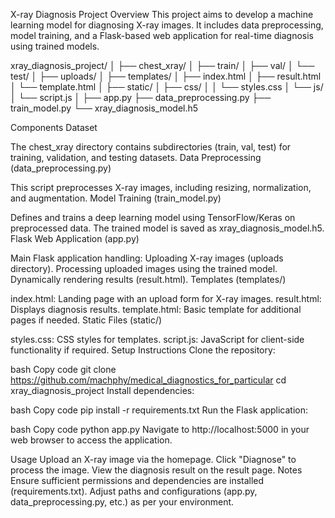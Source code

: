 X-ray Diagnosis Project
Overview
This project aims to develop a machine learning model for diagnosing X-ray images. It includes data preprocessing, model training, and a Flask-based web application for real-time diagnosis using trained models.

xray_diagnosis_project/
│
├── chest_xray/
│   ├── train/
│   ├── val/
│   └── test/
│
├── uploads/
│
├── templates/
│   ├── index.html
│   ├── result.html
│   └── template.html
│
├── static/
│   ├── css/
│   │   └── styles.css
│   └── js/
│       └── script.js
│
├── app.py
├── data_preprocessing.py
├── train_model.py
└── xray_diagnosis_model.h5

Components
Dataset

The chest_xray directory contains subdirectories (train, val, test) for training, validation, and testing datasets.
Data Preprocessing (data_preprocessing.py)

This script preprocesses X-ray images, including resizing, normalization, and augmentation.
Model Training (train_model.py)

Defines and trains a deep learning model using TensorFlow/Keras on preprocessed data. The trained model is saved as xray_diagnosis_model.h5.
Flask Web Application (app.py)

Main Flask application handling:
Uploading X-ray images (uploads directory).
Processing uploaded images using the trained model.
Dynamically rendering results (result.html).
Templates (templates/)

index.html: Landing page with an upload form for X-ray images.
result.html: Displays diagnosis results.
template.html: Basic template for additional pages if needed.
Static Files (static/)

styles.css: CSS styles for templates.
script.js: JavaScript for client-side functionality if required.
Setup Instructions
Clone the repository:

bash
Copy code
git clone https://github.com/machphy/medical_diagnostics_for_particular
cd xray_diagnosis_project
Install dependencies:

bash
Copy code
pip install -r requirements.txt
Run the Flask application:

bash
Copy code
python app.py
Navigate to http://localhost:5000 in your web browser to access the application.

Usage
Upload an X-ray image via the homepage.
Click "Diagnose" to process the image.
View the diagnosis result on the result page.
Notes
Ensure sufficient permissions and dependencies are installed (requirements.txt).
Adjust paths and configurations (app.py, data_preprocessing.py, etc.) as per your environment.
